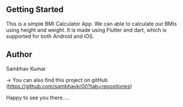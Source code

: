 ## Getting Started

This is a simple BMI Calculator App. We can able to calculate our BMIs using height and weight. It is made using Flutter and dart, which is supported for both Android and iOS.

## Author

Sambhav Kumar

-> You can also find this project on gitHub (https://github.com/sambhavkr00?tab=repositories)

Happy to see you there.....


